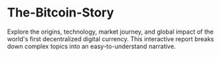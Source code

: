 # The-Bitcoin-Story
Explore the origins, technology, market journey, and global impact of the world's first decentralized digital currency. This interactive report breaks down complex topics into an easy-to-understand narrative.
